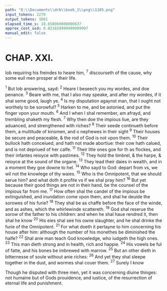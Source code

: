 ```yaml
---
path: "E:\\Documents\\drb\\book_1\\png\\1105.png"
input_tokens: 2270
output_tokens: 1001
elapsed_time_s: 18.650069800000637
approx_cost_usd: 0.021824999999999997
manual_edit: false
---
```

# CHAP. XXI.

Iob requiring his freindes to heare him, <sup>7</sup> discourseth of the cause, why some euil men prosper al their life.

<sup>1</sup> But Iob answering, sayd: <sup>2</sup> Heare I beseech you my wordes, and doe penance. <sup>3</sup> Beare with me, that I also may speake, and after my wordes, if it shal seme good, laugh ye. <sup>4</sup> Is my disputation agaynst man, that I ought not worthely to be sorowful? <sup>5</sup> Harken to me, and be astonied, and put the finger vpon your mouth. <sup>6</sup> And I when I shal remember, am afrayd, and trembling shaketh my flesh. <sup>7</sup> Why then doe the impious liue, are they aduanced, and strengthened with riches? <sup>8</sup> Their seede continueth before them, a multitude of kinsmen, and o nephewes in their sight <sup>9</sup> Their houses be secure and peaceable, & the rod of God is not vpon them. <sup>10</sup> Their bullock hath conceiued, and hath not made abortiue: their cow hath calued, and is not depriued of her calfe. <sup>11</sup> Their litle ones goe for th as flockes, and their infantes reioyce with pastimes. <sup>12</sup> They hold the timbrel, & the harpe, & reioyce at the sound of the organe. <sup>13</sup> They lead their daies in wealth, and in a moment they goe downe to hel. <sup>14</sup> Who sayd to God: depart from vs, we wil not the knowlege of thy waies. <sup>15</sup> Who is the Omnipotent, that we should serue him? and what doth it profite vs if we shal pray him? <sup>16</sup> But yet because their good things are not in their hand, be the counsel of the impious far from me. <sup>17</sup> How often shal the candel of the impious be extinguished, and inundation come vpon them, and shal he deuide the sorowes of his furie? <sup>18</sup> They shal be as chaffe before the face of the winde, and as ashes, which the whirlewinde scattereth. <sup>19</sup> God shal reserue the sorow of the father to his children: and when he shal haue rendred it, then shal he know <sup>20</sup> His eies shal see his owne slaughter, and he shal drinke the furie of the Omnipotent. <sup>21</sup> For what doeth it pertayne to him concerning his house after him: although the number of his monethes be diminished the halfe? <sup>22</sup> Shal anie man teach God knowledge, who iudgeth the high ones. <sup>23</sup> This man dieth strong and in health, rich and happie. <sup>24</sup> His vowels be ful of fatte, and his bones be imbrewed with marrow. <sup>25</sup> But an other dieth in bitternesse of soule without anie riches: <sup>26</sup> And yet they shal sleepe together in the dust, and wormes shal couer them. <sup>27</sup> Surely I know

<aside>Though he disputed with three men, yet it was concerning diuine thinges: not humaine but of Gods prouidence, and iustice, of the resurrection of eternal life and punishment.</aside>

[^1]: See ch. 22. v 5.

[^2]: The same word is in Hebrew Greeke and Latin for hel as in the 7 and 17 chap. & other places, which sheweth that besides hel of the damned the resting place also of holie fathers in the old Testament was called by the general name of hel.